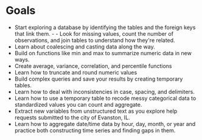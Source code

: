 # Goals
- Start exploring a database by identifying the tables and the foreign keys that link them. - - Look for missing values, count the number of observations, and join tables to understand how they're related. 
- Learn about coalescing and casting data along the way.
- Build on functions like min and max to summarize numeric data in new ways. 
- Create average, variance, correlation, and percentile functions
- Learn how to truncate and round numeric values
- Build complex queries and save your results by creating temporary tables.
- Learn how to deal with inconsistencies in case, spacing, and delimiters. 
- Learn how to use a temporary table to recode messy categorical data to standardized values you can count and aggregate. 
- Extract new variables from unstructured text as you explore help requests submitted to the city of Evanston, IL.
- Learn how to aggregate date/time data by hour, day, month, or year and practice both constructing time series and finding gaps in them.
